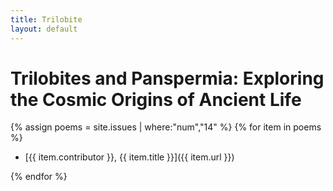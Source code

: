 ```yaml
---
title: Trilobite
layout: default
---
```


# Trilobites and Panspermia: Exploring the Cosmic Origins of Ancient Life

{% assign poems = site.issues | where:"num","14" %}
{% for item in poems %}
-   [{{ item.contributor }}, {{ item.title }}]({{ item.url }})

{% endfor %}
